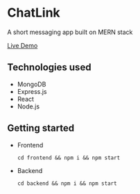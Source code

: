 # ChatLink

A short messaging app built on MERN stack

[Live Demo](https://chatlink-mern.web.app)

## Technologies used
- MongoDB
- Express.js
- React
- Node.js

## Getting started
- Frontend

    ```
    cd frontend && npm i && npm start
    ```

- Backend

    ```
    cd backend && npm i && npm start
    ```